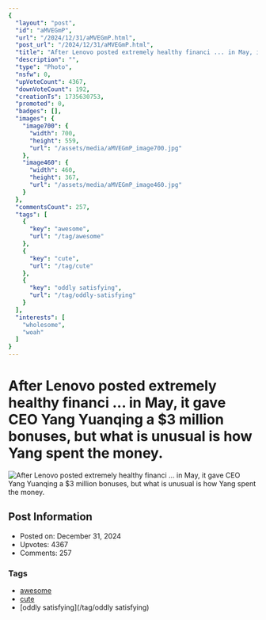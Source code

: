 ```yaml
---
{
  "layout": "post",
  "id": "aMVEGmP",
  "url": "/2024/12/31/aMVEGmP.html",
  "post_url": "/2024/12/31/aMVEGmP.html",
  "title": "After Lenovo posted extremely healthy financi ... in May, it gave CEO Yang Yuanqing a $3 million bonuses, but what is unusual is how Yang spent the money.",
  "description": "",
  "type": "Photo",
  "nsfw": 0,
  "upVoteCount": 4367,
  "downVoteCount": 192,
  "creationTs": 1735630753,
  "promoted": 0,
  "badges": [],
  "images": {
    "image700": {
      "width": 700,
      "height": 559,
      "url": "/assets/media/aMVEGmP_image700.jpg"
    },
    "image460": {
      "width": 460,
      "height": 367,
      "url": "/assets/media/aMVEGmP_image460.jpg"
    }
  },
  "commentsCount": 257,
  "tags": [
    {
      "key": "awesome",
      "url": "/tag/awesome"
    },
    {
      "key": "cute",
      "url": "/tag/cute"
    },
    {
      "key": "oddly satisfying",
      "url": "/tag/oddly-satisfying"
    }
  ],
  "interests": [
    "wholesome",
    "woah"
  ]
}
---
```


# After Lenovo posted extremely healthy financi ... in May, it gave CEO Yang Yuanqing a $3 million bonuses, but what is unusual is how Yang spent the money.

![After Lenovo posted extremely healthy financi ... in May, it gave CEO Yang Yuanqing a $3 million bonuses, but what is unusual is how Yang spent the money.](/assets/media/aMVEGmP_image700.jpg)

## Post Information

- Posted on: December 31, 2024
- Upvotes: 4367
- Comments: 257

### Tags

- [awesome](/tag/awesome)
- [cute](/tag/cute)
- [oddly satisfying](/tag/oddly satisfying)
